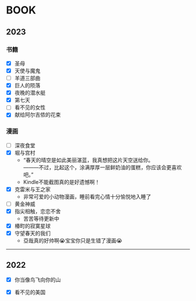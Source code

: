 # BOOK


## 2023
### 书籍<!-- {docsify-ignore} -->
- [x] 圣母
- [x] 天使与魔鬼
- [ ] 羊道三部曲
- [x] 巨人的陨落
- [x] 夜晚的潜水艇
- [x] 第七天
- [ ] 看不见的女性
- [x] 献给阿尔吉侬的花束

### 漫画<!-- {docsify-ignore} -->
- [ ] 深夜食堂
- [x] 堀与宫村<br>
    - “春天的晴空是如此美丽湛蓝，我真想把这片天空送给你。<br>
    ———不过，比起这个，涂满厚厚一层鲜奶油的蛋糕，你应该会更喜欢吧。”
    - Kindle不能截图真的是好遗憾啊！
- [x] 克雷米与王之家
    - 非常可爱的小动物漫画，睡前看完心情十分愉悦地入睡了
- [ ] 黄金神威
- [x] 指尖相触，恋恋不舍
    - 苦苦等待更新中
- [x] 椿町的寂寞星球
- [x] 守望春天的我们
    - 亞哉真的好帅啊😭宝宝你只是生错了漫画😭

---

## 2022
- [x] 你当像鸟飞向你的山
- [x] 看不见的美国





